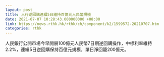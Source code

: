 ```yaml
---
layout: post
title: 人行逆回購連續5日維持百億元人民幣規模
date: 2021-07-07 10:28:43.000000000 +08:00
link: https://news.rthk.hk/rthk/ch/component/k2/1599572-20210707.htm
categories: rthk
---
```


人民銀行公開市場今早開展100億元人民幣7日期逆回購操作，中標利率維持2.2%，連續5日逆回購保持百億元規模，單日淨回籠200億元。
